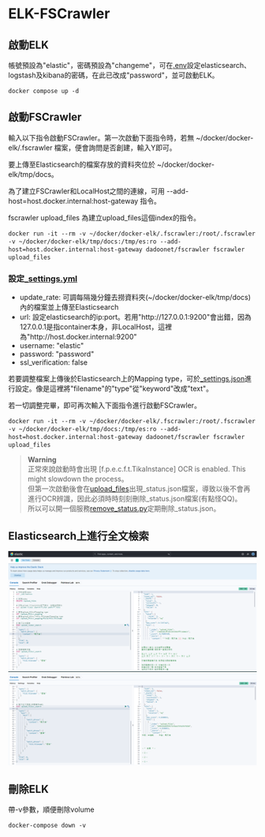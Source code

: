 # ELK-FSCrawler

## 啟動ELK

帳號預設為"elastic"，密碼預設為"changeme"，可在[.env](https://github.com/Ben950128/ELK-FSCrawler/blob/main/.env)設定elasticsearch、logstash及kibana的密碼，在此已改成"password"，並可啟動ELK。

``` console
docker compose up -d
```

## 啟動FSCrawler

輸入以下指令啟動FSCrawler。第一次啟動下面指令時，若無 ~/docker/docker-elk/.fscrawler 檔案，便會詢問是否創建，輸入Y即可。

要上傳至Elasticsearch的檔案存放的資料夾位於 ~/docker/docker-elk/tmp/docs。

為了建立FSCrawler和LocalHost之間的連線，可用 --add-host=host.docker.internal:host-gateway 指令。

fscrawler upload_files 為建立upload_files這個index的指令。

``` console
docker run -it --rm -v ~/docker/docker-elk/.fscrawler:/root/.fscrawler -v ~/docker/docker-elk/tmp/docs:/tmp/es:ro --add-host=host.docker.internal:host-gateway dadoonet/fscrawler fscrawler upload_files
```

### 設定[_settings.yml](https://github.com/Ben950128/ELK-FSCrawler/blob/main/.fscrawler/upload_files/_settings.yaml)

* update_rate: 可調每隔幾分鐘去撈資料夾(~/docker/docker-elk/tmp/docs)內的檔案並上傳至Elasticsearch
* url: 設定elasticsearch的ip:port。若用"http://<span></span>127.0.0.1:9200"會出錯，因為127.0.0.1是指container本身，非LocalHost，這裡為"http://<span></span>host.docker.internal:9200"
* username: "elastic"
* password: "password"
* ssl_verification: false

若要調整檔案上傳後於Elasticsearch上的Mapping type，可於[_settings.json](https://github.com/Ben950128/ELK-FSCrawler/blob/main/.fscrawler/_default/8/_settings.json)進行設定。像是這裡將"filename"的"type"從"keyword"改成"text"。

若一切調整完畢，即可再次輸入下面指令進行啟動FSCrawler。

``` console
docker run -it --rm -v ~/docker/docker-elk/.fscrawler:/root/.fscrawler -v ~/docker/docker-elk/tmp/docs:/tmp/es:ro --add-host=host.docker.internal:host-gateway dadoonet/fscrawler fscrawler upload_files
```

> **Warning**  
> 正常來說啟動時會出現 [f.p.e.c.f.t.TikaInstance] OCR is enabled. This might slowdown the process。  
> 但第一次啟動後會在[upload_files](https://github.com/Ben950128/ELK-FSCrawler/blob/main/.fscrawler/upload_files)出現_status.json檔案，導致以後不會再進行OCR辨識，因此必須時時刻刻刪除_status.json檔案(有點怪QQ)。  
> 所以可以開一個服務[remove_status.py](https://github.com/Ben950128/ELK-FSCrawler/remove_status.py)定期刪除_status.json。

## Elasticsearch上進行全文檢索
![image](https://github.com/Ben950128/ELK-FSCrawler/blob/main/image/search.png)
![image](https://github.com/Ben950128/ELK-FSCrawler/blob/main/image/search2.png)

## 刪除ELK

帶-v參數，順便刪除volume
``` console
docker-compose down -v
```
